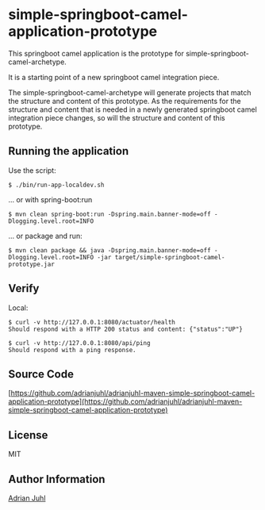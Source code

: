 # simple-springboot-camel-application-prototype

This springboot camel application is the prototype for simple-springboot-camel-archetype.

It is a starting point of a new springboot camel integration piece.

The simple-springboot-camel-archetype will generate projects that match the structure and content of this prototype. As the requirements for the structure and content that is needed in a newly generated springboot camel integration piece changes, so will the structure and content of this prototype.

## Running the application

Use the script:
```
$ ./bin/run-app-localdev.sh
```
... or with spring-boot:run
```
$ mvn clean spring-boot:run -Dspring.main.banner-mode=off -Dlogging.level.root=INFO
```
... or package and run:
```
$ mvn clean package && java -Dspring.main.banner-mode=off -Dlogging.level.root=INFO -jar target/simple-springboot-camel-prototype.jar
```

## Verify

Local:
```
$ curl -v http://127.0.0.1:8080/actuator/health
Should respond with a HTTP 200 status and content: {"status":"UP"}

$ curl -v http://127.0.0.1:8080/api/ping
Should respond with a ping response.
```

## Source Code

[https://github.com/adrianjuhl/adrianjuhl-maven-simple-springboot-camel-application-prototype](https://github.com/adrianjuhl/adrianjuhl-maven-simple-springboot-camel-application-prototype)

## License

MIT

## Author Information

[Adrian Juhl](http://github.com/adrianjuhl)
